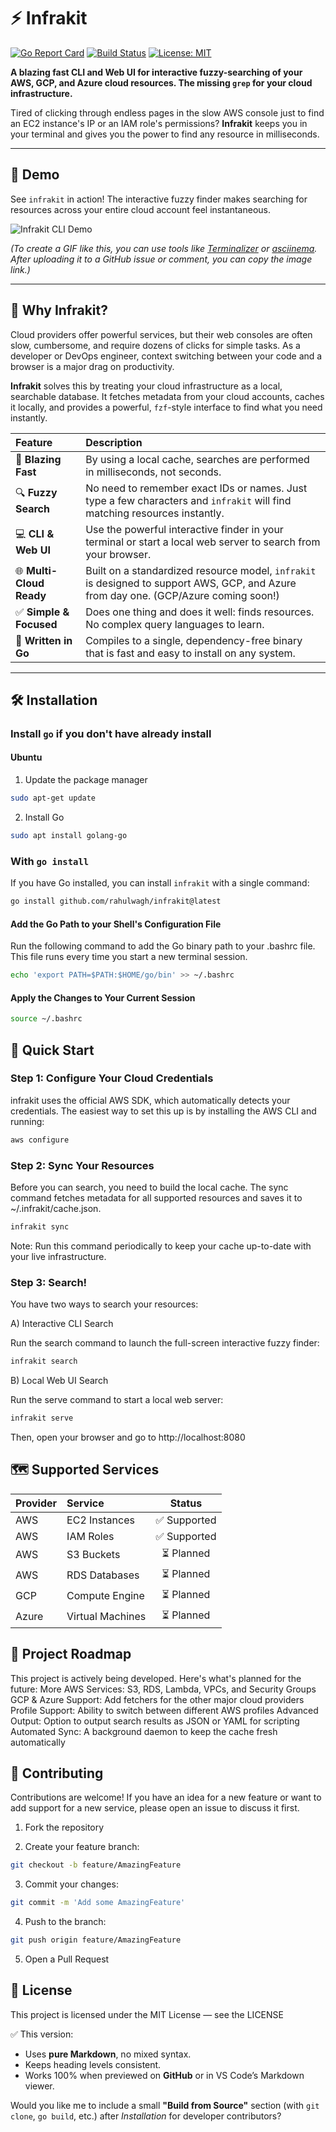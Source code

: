 # ⚡ Infrakit

[![Go Report Card](https://goreportcard.com/badge/github.com/rahulwagh/infrakit)](https://goreportcard.com/report/github.com/rahulwagh/infrakit)
[![Build Status](https://github.com/rahulwagh/infrakit/actions/workflows/go.yml/badge.svg)](https://github.com/rahulwagh/infrakit/actions)
[![License: MIT](https://img.shields.io/badge/License-MIT-yellow.svg)](https://opensource.org/licenses/MIT)

**A blazing fast CLI and Web UI for interactive fuzzy-searching of your AWS, GCP, and Azure cloud resources. The missing `grep` for your cloud infrastructure.**

Tired of clicking through endless pages in the slow AWS console just to find an EC2 instance's IP or an IAM role's permissions? **Infrakit** keeps you in your terminal and gives you the power to find any resource in milliseconds.

---

## 🚀 Demo

See `infrakit` in action! The interactive fuzzy finder makes searching for resources across your entire cloud account feel instantaneous.

![Infrakit CLI Demo](https://user-images.githubusercontent.com/rahulwagh/your-image-id/infrakit-demo.gif)

*(To create a GIF like this, you can use tools like [Terminalizer](https://github.com/faressoft/terminalizer) or [asciinema](https://asciinema.org/). After uploading it to a GitHub issue or comment, you can copy the image link.)*

---

## 🤔 Why Infrakit?

Cloud providers offer powerful services, but their web consoles are often slow, cumbersome, and require dozens of clicks for simple tasks. As a developer or DevOps engineer, context switching between your code and a browser is a major drag on productivity.

**Infrakit** solves this by treating your cloud infrastructure as a local, searchable database. It fetches metadata from your cloud accounts, caches it locally, and provides a powerful, `fzf`-style interface to find what you need instantly.

| Feature | Description |
| :-- | :-- |
| 🚀 **Blazing Fast** | By using a local cache, searches are performed in milliseconds, not seconds. |
| 🔍 **Fuzzy Search** | No need to remember exact IDs or names. Just type a few characters and `infrakit` will find matching resources instantly. |
| 💻 **CLI & Web UI** | Use the powerful interactive finder in your terminal or start a local web server to search from your browser. |
| 🌐 **Multi-Cloud Ready** | Built on a standardized resource model, `infrakit` is designed to support AWS, GCP, and Azure from day one. (GCP/Azure coming soon!) |
| ✅ **Simple & Focused** | Does one thing and does it well: finds resources. No complex query languages to learn. |
| 🐹 **Written in Go** | Compiles to a single, dependency-free binary that is fast and easy to install on any system. |

---

## 🛠️ Installation

### Install `go` if you don't have already install 

#### Ubuntu
1. Update the package manager
```bash
sudo apt-get update
```

2. Install Go
```bash
sudo apt install golang-go
```


### With `go install`

If you have Go installed, you can install `infrakit` with a single command:

```bash
go install github.com/rahulwagh/infrakit@latest
```

#### Add the Go Path to your Shell's Configuration File
Run the following command to add the Go binary path to your .bashrc file. This file runs every time you start a new terminal session.
```bash 
echo 'export PATH=$PATH:$HOME/go/bin' >> ~/.bashrc 
```

#### Apply the Changes to Your Current Session
```bash 
source ~/.bashrc
```

## 🏁 Quick Start
### Step 1: Configure Your Cloud Credentials

infrakit uses the official AWS SDK, which automatically detects your credentials.
The easiest way to set this up is by installing the AWS CLI and running:

```bash
aws configure
```

### Step 2: Sync Your Resources

Before you can search, you need to build the local cache.
The sync command fetches metadata for all supported resources and saves it to ~/.infrakit/cache.json.

```bash
infrakit sync
```

Note: Run this command periodically to keep your cache up-to-date with your live infrastructure.

### Step 3: Search!

You have two ways to search your resources:

A) Interactive CLI Search

Run the search command to launch the full-screen interactive fuzzy finder:
```bash
infrakit search
```
B) Local Web UI Search

Run the serve command to start a local web server:
```bash
infrakit serve
```
Then, open your browser and go to http://localhost:8080

## 🗺️ Supported Services

| Provider | Service          |    Status   |
| :------- | :--------------- | :---------: |
| AWS      | EC2 Instances    | ✅ Supported |
| AWS      | IAM Roles        | ✅ Supported |
| AWS      | S3 Buckets       |  ⏳ Planned  |
| AWS      | RDS Databases    |  ⏳ Planned  |
| GCP      | Compute Engine   |  ⏳ Planned  |
| Azure    | Virtual Machines |  ⏳ Planned  |


## 🚧 Project Roadmap

This project is actively being developed. Here's what's planned for the future:
More AWS Services: S3, RDS, Lambda, VPCs, and Security Groups
GCP & Azure Support: Add fetchers for the other major cloud providers
Profile Support: Ability to switch between different AWS profiles
Advanced Output: Option to output search results as JSON or YAML for scripting
Automated Sync: A background daemon to keep the cache fresh automatically

## 🙌 Contributing

Contributions are welcome! If you have an idea for a new feature or want to add support for a new service, please open an issue to discuss it first.

1. Fork the repository

2. Create your feature branch:
```bash
git checkout -b feature/AmazingFeature
```
3. Commit your changes:
```bash
git commit -m 'Add some AmazingFeature'
```
4. Push to the branch:
```bash
git push origin feature/AmazingFeature
```
5. Open a Pull Request

## 📜 License

This project is licensed under the MIT License — see the LICENSE

✅ This version:
- Uses **pure Markdown**, no mixed syntax.
- Keeps heading levels consistent.
- Works 100% when previewed on **GitHub** or in VS Code’s Markdown viewer.

Would you like me to include a small **"Build from Source"** section (with `git clone`, `go build`, etc.) after *Installation* for developer contributors?

